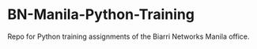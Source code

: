 # BN-Manila-Python-Training
Repo for Python training assignments of the Biarri Networks Manila office.
